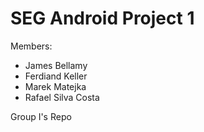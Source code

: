 SEG Android Project 1
=======================

Members:
- James Bellamy 
- Ferdiand Keller
- Marek Matejka
- Rafael Silva Costa

Group I's Repo
